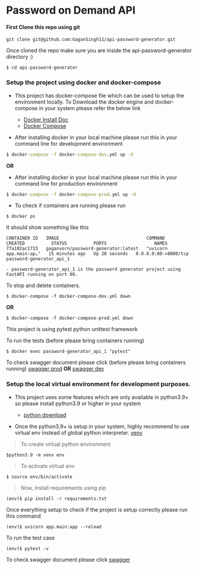 # Password on Demand API

#### First Clone this repo using git

```
git clone git@github.com:GaganSingh11/api-password-generator.git
```

Once cloned the repo make sure you are inside the 
api-password-generator directory :)

```
$ cd api-password-generator 
```

### Setup the project using docker and docker-compose

- This project has docker-compose file which can be used to setup the environment locally.
  To Download the docker engine and docker-compose in your system please refer the below link

  - [Docker Install Doc](https://docs.docker.com/install/)
  - [Docker Compose](https://docs.docker.com/compose/install/)


- After installing docker in your local machine please run this in your command line for development environment

```cmd
$ docker-compose -f docker-compose-dev.yml up -d
```
__OR__
- After installing docker in your local machine please run this in your command line for production environment

```cmd
$ docker-compose -f docker-compose-prod.yml up -d
```

- To check if containers are running please run

```
$ docker ps
```

It should show something like this

```
CONTAINER ID   IMAGE                                 COMMAND                  CREATED          STATUS          PORTS                  NAMES
77a102ac1733   gaganvorn/password-generator:latest   "uvicorn app.main:ap…"   15 minutes ago   Up 20 seconds   0.0.0.0:80->8000/tcp   password-generator_api_1
```

    - password-generator_api_1 is the password generator project using FastAPI running on port 80.

To stop and delete containers.

```
$ docker-compose -f docker-compose-dev.yml down
```
__OR__

```
$ docker-compose -f docker-compose-prod.yml down
```

This project is using pytest python unittest framework

To run the tests (before please bring containers running)

```
$ docker exec password-generator_api_1 "pytest"

```

To check swagger document please click (before please bring containers running) [swagger prod](http://localhost:80/docs/) __OR__ [swagger dev](http://localhost:4000/docs/)

### Setup the local virtual environment for development purposes.

- This project uses some features which are only available in python3.9+ so please install python3.9 or higher in your system

  - [python download](https://www.python.org/downloads/)

- Once the python3.9+ is setup in your system, highly recommend to use virtual env instead of global python interpreter. [venv](https://docs.python.org/3/library/venv.html)

> To create virtual python environment

```
$python3.9 -m venv env
```

> To activate virtual env

```
$ source env/bin/activate
```

> Now, install requirements using pip

```
(env)$ pip install -r requirements.txt
```

Once everything setup to check if the project is setup correctly please run this command

```
(env)$ uvicorn app.main:app --reload  
```

To run the test case

```
(env)$ pytest -v
```

To check swagger document please click [swagger](http://localhost:8000/docs/)

